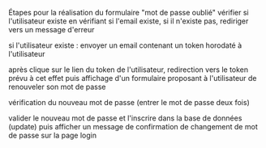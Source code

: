 Étapes pour la réalisation du formulaire "mot de passe oublié"
vérifier si l'utilisateur existe en vérifiant si l'email existe, si il n'existe pas, rediriger vers un message d'erreur

si l'utilisateur existe : envoyer un email contenant un token horodaté à l'utilisateur

après clique sur le lien du token de l'utilisateur, redirection vers le token prévu à cet effet puis affichage d'un formulaire proposant à l'utilisateur de renouveler son mot de passe

vérification du nouveau mot de passe (entrer le mot de passe deux fois)

valider le nouveau mot de passe et l'inscrire dans la base de données (update) puis afficher un message de confirmation de changement de mot de passe sur la page login